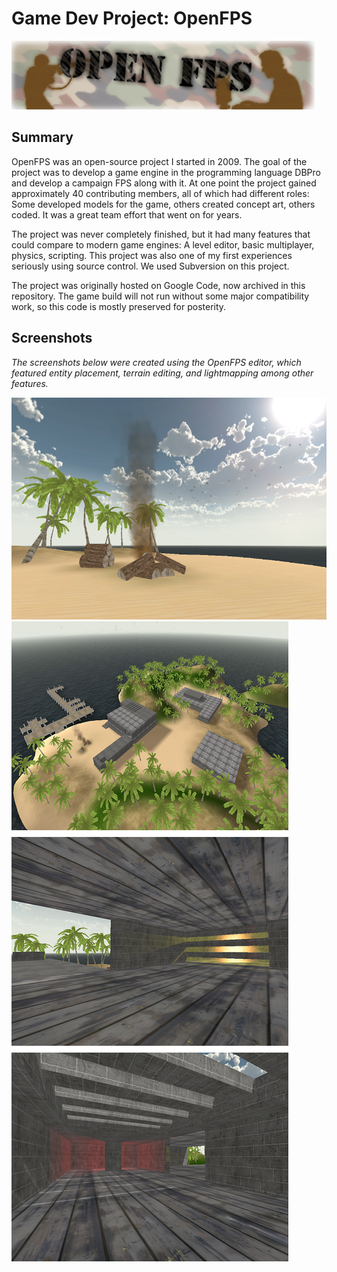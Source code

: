 # Game Dev Project: OpenFPS

![Banner](/Images/banner.png)

## Summary

OpenFPS was an open-source project I started in 2009. The goal of the project was to develop a game engine in the programming language DBPro and develop a campaign FPS along with it. At one point the project gained approximately 40 contributing members, all of which had different roles: Some developed models for the game, others created concept art, others coded. It was a great team effort that went on for years.

The project was never completely finished, but it had many features that could compare to modern game engines: A level editor, basic multiplayer, physics, scripting. This project was also one of my first experiences seriously using source control. We used Subversion on this project.

The project was originally hosted on Google Code, now archived in this repository. The game build will not run without some major compatibility work, so this code is mostly preserved for posterity.

## Screenshots

_The screenshots below were created using the OpenFPS editor, which featured entity placement, terrain editing, and lightmapping among other features._

![OpenFPS Screenshot 1](/Images/image1.png)
![OpenFPS Screenshot 2](/Images/image2.png)
